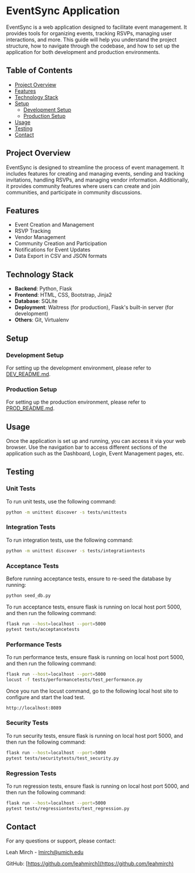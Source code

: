 # EventSync Application

EventSync is a web application designed to facilitate event management. It provides tools for organizing events, tracking RSVPs, managing user interactions, and more. This guide will help you understand the project structure, how to navigate through the codebase, and how to set up the application for both development and production environments.

## Table of Contents

- [Project Overview](#project-overview)
- [Features](#features)
- [Technology Stack](#technology-stack)
- [Setup](#setup)
  - [Development Setup](#development-setup)
  - [Production Setup](#production-setup)
- [Usage](#usage)
- [Testing](#testing)
- [Contact](#contact)

## Project Overview

EventSync is designed to streamline the process of event management. It includes features for creating and managing events, sending and tracking invitations, handling RSVPs, and managing vendor information. Additionally, it provides community features where users can create and join communities, and participate in community discussions.

## Features

- Event Creation and Management
- RSVP Tracking
- Vendor Management
- Community Creation and Participation
- Notifications for Event Updates
- Data Export in CSV and JSON formats

## Technology Stack

- **Backend**: Python, Flask
- **Frontend**: HTML, CSS, Bootstrap, Jinja2
- **Database**: SQLite
- **Deployment**: Waitress (for production), Flask's built-in server (for development)
- **Others**: Git, Virtualenv

## Setup

### Development Setup

For setting up the development environment, please refer to [DEV_README.md](DEV_README.md).

### Production Setup

For setting up the production environment, please refer to [PROD_README.md](PROD_README.md).

## Usage

Once the application is set up and running, you can access it via your web browser. Use the navigation bar to access different sections of the application such as the Dashboard, Login, Event Management pages, etc.

## Testing

### Unit Tests
To run unit tests, use the following command:
```bash
python -m unittest discover -s tests/unittests
```

### Integration Tests
To run integration tests, use the following command:
```bash
python -m unittest discover -s tests/integrationtests
```

### Acceptance Tests
Before running acceptance tests, ensure to re-seed the database by running: 
```bash
python seed_db.py
```
To run acceptance tests, ensure flask is running on local host port 5000, and then run the following command:
```bash
flask run --host=localhost --port=5000
pytest tests/acceptancetests
```

### Performance Tests
To run performance tests, ensure flask is running on local host port 5000, and then run the following command:
```bash
flask run --host=localhost --port=5000
locust -f tests/performancetests/test_performance.py
```
Once you run the locust command, go to the following local host site to configure and start the load test.
```bash
http://localhost:8089
```

### Security Tests
To run security tests, ensure flask is running on local host port 5000, and then run the following command:
```bash
flask run --host=localhost --port=5000
pytest tests/securitytests/test_security.py
```

### Regression Tests
To run regression tests, ensure flask is running on local host port 5000, and then run the following command:
```bash
flask run --host=localhost --port=5000
pytest tests/regressiontests/test_regression.py
```


## Contact

For any questions or support, please contact:

Leah Mirch - [lmirch@umich.edu](mailto:lmirch@umich.edu)

GitHub: [https://github.com/leahmirch](https://github.com/leahmirch)
